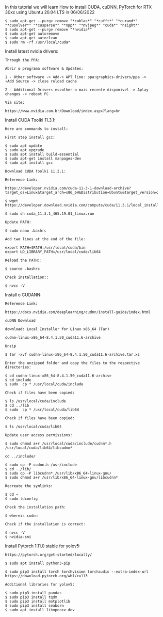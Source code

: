 In this tutorial we will learn  How to install CUDA, cuDNN, PyTorch for RTX 30xx using Ubuntu 20.04 LTS in 06/06/2022

    $ sudo apt-get --purge remove "*cublas*" "*cufft*" "*curand*" "*cusolver*" "*cusparse*" "*npp*" "*nvjpeg*" "cuda*" "nsight*"
    $ sudo apt-get --purge remove "*nvidia*"
    $ sudo apt-get autoremove
    $ sudo apt-get autoclean
    $ sudo rm -rf /usr/local/cuda*

Install latest nvidia drivers:

    Through the PPA:

    Abrir o programa software & Updates:

    1 - Other software -> Add-> APT line: ppa:graphics-drivers/ppa ->   +Add Source -> close reload cache

    2 - Additional Drivers escolher o mais recente disponivel -> Aplay changes -> reboot PC

    Via site:
 
    https://www.nvidia.com.br/Download/index.aspx?lang=br

Install CUDA Toolki 11.3.1:

    Here are commands to install:

    First step install gcc:

    $ sudo apt update
    $ sudo apt upgrade
    $ sudo apt install build-essential
    $ sudo apt-get install manpages-dev
    $ sudo apt install gcc

    Download CUDA Toolki 11.3.1:

    Reference Link:

    https://developer.nvidia.com/cuda-11-3-1-download-archive?target_os=Linux&target_arch=x86_64&Distribution=Ubuntu&target_version=20.04&target_type=runfile_local

    $ wget https://developer.download.nvidia.com/compute/cuda/11.3.1/local_installers/cuda_11.3.1_465.19.01_linux.run

    $ sudo sh cuda_11.3.1_465.19.01_linux.run

    Update PATH:

    $ sudo nano .bashrc

    Add two lines at the end of the file:

    export PATH=$PATH:/usr/local/cuda/bin
    export LD_LIBRARY_PATH=/usr/local/cuda/lib64

    Reload the PATH::

    $ source .bashrc

    Check installation::

    $ nvcc -V

Install o CUDANN:

    Reference Link:

    https://docs.nvidia.com/deeplearning/cudnn/install-guide/index.html

    cuDNN Download

    download: Local Installer for Linux x86_64 (Tar)

    cudnn-linux-x86_64-8.4.1.50_cuda11.6-archive
    
    Unzip

    $ tar -xvf cudnn-linux-x86_64-8.4.1.50_cuda11.6-archive.tar.xz
    
    Enter the unzipped folder and copy the files to the respective directories:

    $ cd cudnn-linux-x86_64-8.4.1.50_cuda11.6-archive
    $ cd include 
    $ sudo  cp * /usr/local/cuda/include

    Check if files have been copied:

    $ ls /usr/local/cuda/include
    $ cd ../lib
    $ sudo  cp * /usr/local/cuda/lib64

    Check if files have been copied:

    $ ls /usr/local/cuda/lib64
    
    Update user access permissions:

    $ sudo chmod a+r /usr/local/cuda/include/cudnn*.h /usr/local/cuda/lib64/libcudnn*

    cd ../include/
    
    $ sudo cp -P cudnn.h /usr/include
    $ cd ../lib/
    $ sudo cp -P libcudnn* /usr/lib/x86_64-linux-gnu/
    $ sudo chmod a+r /usr/lib/x86_64-linux-gnu/libcudnn*

    Recreate the symlinks:

    $ cd ~ 
    $ sudo ldconfig
    
    Check the installation path:

    $ whereis cudnn

    Check if the installation is correct:

    $ nvcc -V
    $ nvidia-smi
    

Install Pytorch 1.11.0 stable for yolov5:

    https://pytorch.org/get-started/locally/
    
    $ sudo apt install python3-pip

    $ sudo pip3 install torch torchvision torchaudio --extra-index-url https://download.pytorch.org/whl/cu113
    
    Additional libraries for yolov5:
    
    $ sudo pip3 install pandas
    $ sudo pip3 install tqdm
    $ sudo pip3 install matplotlib
    $ sudo pip3 install seaborn
    $ sudo apt install libopencv-dev